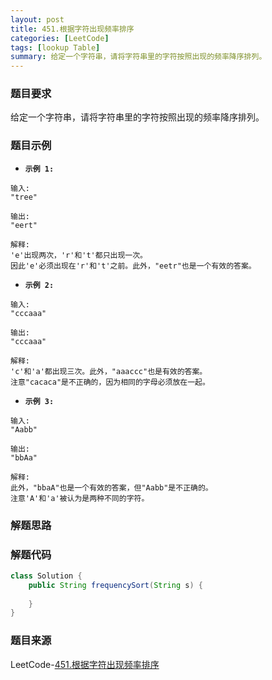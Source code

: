 ```yaml
---
layout: post
title: 451.根据字符出现频率排序
categories: [LeetCode]
tags: [lookup Table]
summary: 给定一个字符串，请将字符串里的字符按照出现的频率降序排列。
---
```


### 题目要求
给定一个字符串，请将字符串里的字符按照出现的频率降序排列。


### 题目示例
- **`示例 1:`**
```
输入:
"tree"

输出:
"eert"

解释:
'e'出现两次，'r'和't'都只出现一次。
因此'e'必须出现在'r'和't'之前。此外，"eetr"也是一个有效的答案。
```

- **`示例 2:`**
```
输入:
"cccaaa"

输出:
"cccaaa"

解释:
'c'和'a'都出现三次。此外，"aaaccc"也是有效的答案。
注意"cacaca"是不正确的，因为相同的字母必须放在一起。
```

- **`示例 3:`**
```
输入:
"Aabb"

输出:
"bbAa"

解释:
此外，"bbaA"也是一个有效的答案，但"Aabb"是不正确的。
注意'A'和'a'被认为是两种不同的字符。
```


### 解题思路



### 解题代码
```java
class Solution {
    public String frequencySort(String s) {
        
    }
}
```

### 题目来源
LeetCode-[451.根据字符出现频率排序](https://leetcode-cn.com/problems/sort-characters-by-frequency/)
